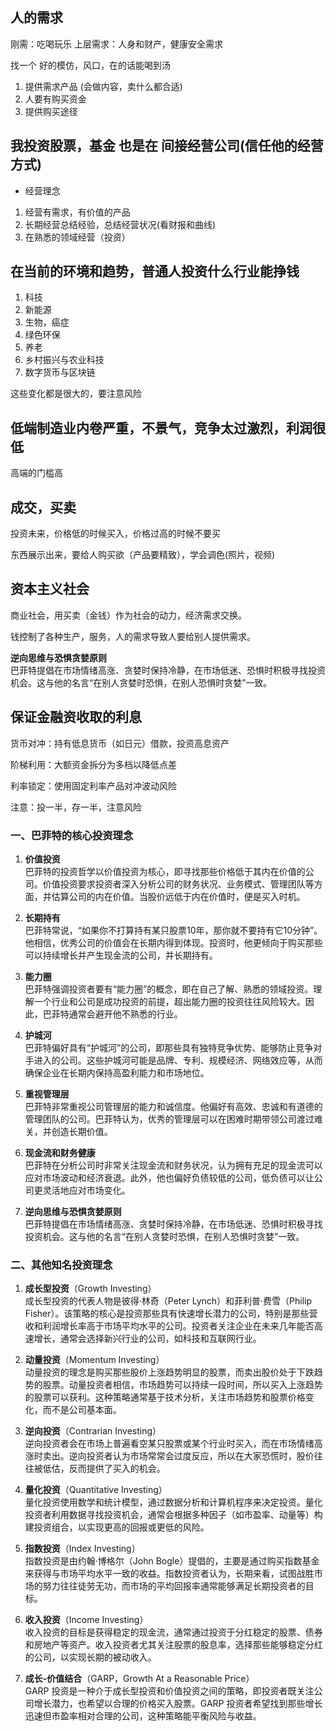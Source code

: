 ## 人的需求

刚需：吃喝玩乐
上层需求：人身和财产，健康安全需求

找一个 好的模仿，风口，在的话能喝到汤

1. 提供需求产品 (会做内容，卖什么都合适)
2. 人要有购买资金
3. 提供购买途径

## 我投资股票，基金 也是在 间接经营公司(信任他的经营方式)

- 经营理念 
1. 经营有需求，有价值的产品
2. 长期经营总结经验，总结经营状况(看财报和曲线)
3. 在熟悉的领域经营（投资）

## 在当前的环境和趋势，普通人投资什么行业能挣钱

1. 科技
2. 新能源
3. 生物，癌症
4. 绿色环保
5. 养老
6. 乡村振兴与农业科技
7. 数字货币与区块链

这些变化都是很大的，要注意风险

## 低端制造业内卷严重，不景气，竞争太过激烈，利润很低

高端的门槛高

## 成交，买卖

投资未来，价格低的时候买入，价格过高的时候不要买

东西展示出来，要给人购买欲（产品要精致），学会调色(照片，视频)

## 资本主义社会

商业社会，用买卖（金钱）作为社会的动力，经济需求交换。

钱控制了各种生产，服务，人的需求导致人要给别人提供需求。


**逆向思维与恐惧贪婪原则**  
   巴菲特提倡在市场情绪高涨、贪婪时保持冷静，在市场低迷、恐惧时积极寻找投资机会。这与他的名言“在别人贪婪时恐惧，在别人恐惧时贪婪”一致。

   ## 保证金融资收取的利息

货币对冲：持有低息货币（如日元）借款，投资高息资产

阶梯利用：大额资金拆分为多档以降低点差

利率锁定：使用固定利率产品对冲波动风险

注意：投一半，存一半，注意风险

### 一、巴菲特的核心投资理念

1. **价值投资**  
   巴菲特的投资哲学以价值投资为核心，即寻找那些价格低于其内在价值的公司。价值投资要求投资者深入分析公司的财务状况、业务模式、管理团队等方面，并估算公司的内在价值。当股价远低于内在价值时，便是买入时机。

2. **长期持有**  
   巴菲特常说，“如果你不打算持有某只股票10年，那你就不要持有它10分钟”。他相信，优秀公司的价值会在长期内得到体现。投资时，他更倾向于购买那些可以持续增长并产生现金流的公司，并长期持有。

3. **能力圈**  
   巴菲特强调投资者要有“能力圈”的概念，即在自己了解、熟悉的领域投资。理解一个行业和公司是成功投资的前提，超出能力圈的投资往往风险较大。因此，巴菲特通常会避开他不熟悉的行业。

4. **护城河**  
   巴菲特偏好具有“护城河”的公司，即那些具有独特竞争优势、能够防止竞争对手进入的公司。这些护城河可能是品牌、专利、规模经济、网络效应等，从而确保企业在长期内保持高盈利能力和市场地位。

5. **重视管理层**  
   巴菲特非常重视公司管理层的能力和诚信度。他偏好有高效、忠诚和有道德的管理团队的公司。巴菲特认为，优秀的管理层可以在困难时期带领公司渡过难关，并创造长期价值。

6. **现金流和财务健康**  
   巴菲特在分析公司时非常关注现金流和财务状况，认为拥有充足的现金流可以应对市场波动和经济衰退。此外，他也偏好负债较低的公司，低负债可以让公司更灵活地应对市场变化。

7. **逆向思维与恐惧贪婪原则**  
   巴菲特提倡在市场情绪高涨、贪婪时保持冷静，在市场低迷、恐惧时积极寻找投资机会。这与他的名言“在别人贪婪时恐惧，在别人恐惧时贪婪”一致。

### 二、其他知名投资理念

1. **成长型投资**（Growth Investing）  
   成长型投资的代表人物是彼得·林奇（Peter Lynch）和菲利普·费雪（Philip Fisher）。该策略的核心是投资那些具有快速增长潜力的公司，特别是那些营收和利润增长率高于市场平均水平的公司。投资者关注企业在未来几年能否高速增长，通常会选择新兴行业的公司，如科技和互联网行业。

2. **动量投资**（Momentum Investing）  
   动量投资的理念是购买那些股价上涨趋势明显的股票，而卖出股价处于下跌趋势的股票。动量投资者相信，市场趋势可以持续一段时间，所以买入上涨趋势的股票可以获利。这种策略通常基于技术分析，关注市场趋势和股票价格变化，而不是公司基本面。

3. **逆向投资**（Contrarian Investing）  
   逆向投资者会在市场上普遍看空某只股票或某个行业时买入，而在市场情绪高涨时卖出。逆向投资者认为市场常常会过度反应，所以在大家恐慌时，股价往往被低估，反而提供了买入的机会。

4. **量化投资**（Quantitative Investing）  
   量化投资使用数学和统计模型，通过数据分析和计算机程序来决定投资。量化投资者利用数据寻找投资机会，通常会根据多种因子（如市盈率、动量等）构建投资组合，以实现更高的回报或更低的风险。

5. **指数投资**（Index Investing）  
   指数投资是由约翰·博格尔（John Bogle）提倡的，主要是通过购买指数基金来获得与市场平均水平一致的收益。指数投资者认为，长期来看，试图战胜市场的努力往往徒劳无功，而市场的平均回报率通常能够满足长期投资者的目标。

6. **收入投资**（Income Investing）  
   收入投资的目标是获得稳定的现金流，通常通过投资于分红稳定的股票、债券和房地产等资产。收入投资者尤其关注股票的股息率，选择那些能够稳定分红的公司，以实现长期的被动收入。

7. **成长-价值结合**（GARP，Growth At a Reasonable Price）  
   GARP 投资是一种介于成长型投资和价值投资之间的策略，即投资者既关注公司增长潜力，也希望以合理的价格买入股票。GARP 投资者希望找到那些增长迅速但市盈率相对合理的公司，这种策略能平衡风险与收益。
